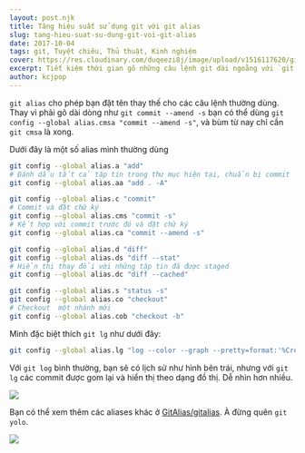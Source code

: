 ```yaml
---
layout: post.njk
title: Tăng hiệu suất sử dụng git với git alias
slug: tang-hieu-suat-su-dung-git-voi-git-alias
date: 2017-10-04
tags: git, Tuyệt chiêu, Thủ thuật, Kinh nghiệm
cover: https://res.cloudinary.com/duqeezi8j/image/upload/v1516117620/git-push-coffe-me_gt56na.png
excerpt: Tiết kiệm thời gian gõ những câu lệnh git dài ngoằng với `git alias`. Đặc biệt, bạn bỗng nhiên trở nên chuyên nghiệp hơn trong mắt đồng nghiệp.
author: kcjpop
---
```


 `git alias` cho phép bạn đặt tên thay thế cho các câu lệnh thường dùng. Thay vì phải gõ dài dòng như `git commit --amend -s` bạn có thể dùng `git config --global alias.cmsa "commit --amend -s"`, và bùm từ nay chỉ cần `git cmsa` là xong.

Dưới đây là một số alias mình thường dùng

```bash
git config --global alias.a "add"
# Đánh dấu tất cả tập tin trong thư mục hiện tại, chuẩn bị commit
git config --global alias.aa "add . -A"

git config --global alias.c "commit"
# Commit và đặt chữ ký
git config --global alias.cms "commit -s"
# Kết hợp với commit trước đó và đặt chữ ký
git config --global alias.ca "commit --amend -s"

git config --global alias.d "diff"
git config --global alias.ds "diff --stat"
# Hiển thị thay đổi với những tập tin đã được staged
git config --global alias.dc "diff --cached"

git config --global alias.s "status -s"
git config --global alias.co "checkout"
# Checkout  một nhánh mới
git config --global alias.cob "checkout -b"
```

Mình đặc biệt thích `git lg` như dưới đây:

```bash
git config --global alias.lg "log --color --graph --pretty=format:'%Cred%h%Creset -%C(yellow)%d%Creset %s %Cgreen(%cr) %C(bold blue)<%an>%Creset' --abbrev-commit"
```
Với `git log` bình thường, bạn sẽ có lịch sử như hình bên trái, nhưng với `git lg` các commit được gom lại và hiển thị theo dạng đồ thị. Dễ nhìn hơn nhiều.

![](https://res.cloudinary.com/hikerlust/image/upload/v1507655532/AuYbIc3_o4iwfm.png)

Bạn có thể xem thêm các aliases khác ở [GitAlias/gitalias](https://github.com/GitAlias/gitalias). À đừng quên `git yolo`.

![](https://res.cloudinary.com/hikerlust/image/upload/v1507655527/YOLO_v19b1b.png)
